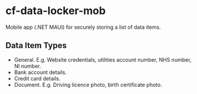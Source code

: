 # cf-data-locker-mob

Mobile app (.NET MAUI) for securely storing a list of data items.

Data Item Types
---------------
- General. E.g. Website credentials, utilities account number, NHS number, NI number.
- Bank account details.
- Credit card details.
- Document. E.g. Driving licence photo, birth certificate photo.